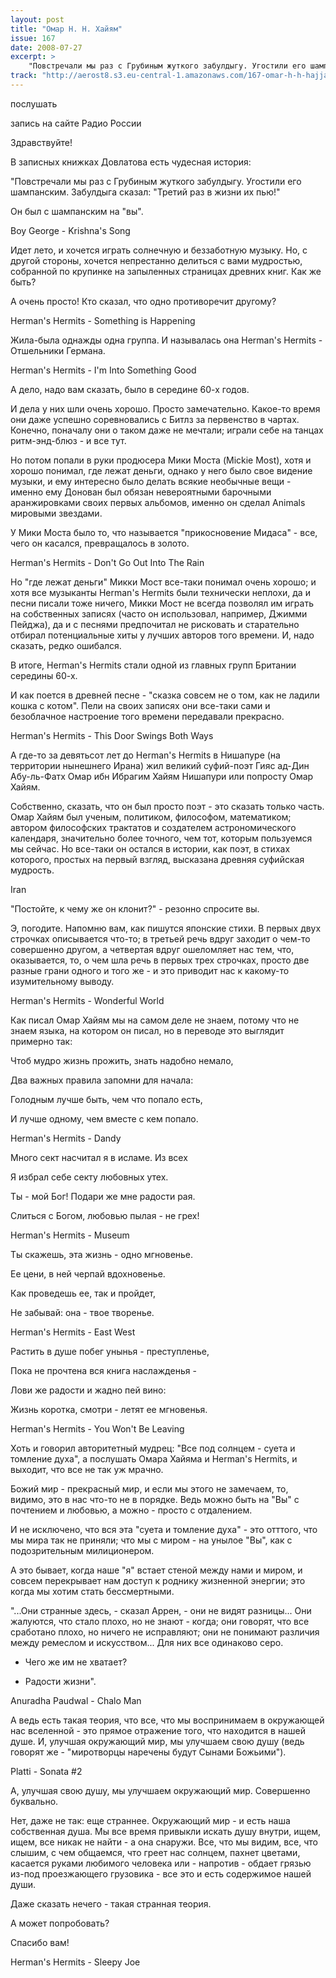 ```yaml
---
layout: post
title: "Омар H. H. Хайям"
issue: 167
date: 2008-07-27
excerpt: >
    "Повстречали мы раз с Грубиным жуткого забулдыгу. Угостили его шампанским. Забулдыга сказал: "Третий раз в жизни их пью!"
track: "http://aerost8.s3.eu-central-1.amazonaws.com/167-omar-h-h-hajjam.mp3"
---
```


послушать

запись на сайте Радио России

Здравствуйте!

В записных книжках Довлатова есть чудесная история:

"Повстречали мы раз с Грубиным жуткого забулдыгу. Угостили его шампанским. Забулдыга сказал: "Третий раз в жизни их пью!"

Он был с шампанским на "вы".

Boy George - Krishna's Song

Идет лето, и хочется играть солнечную и беззаботную музыку. Но, с другой стороны, хочется непрестанно делиться с вами мудростью, собранной по крупинке на запыленных страницах древних книг. Как же быть?

А очень просто! Кто сказал, что одно противоречит другому?

Herman's Hermits - Something is Happening

Жила-была однажды одна группа. И называлась она Herman's Hermits - Отшельники Германа.

Herman's Hermits - I'm Into Something Good

А дело, надо вам сказать, было в середине 60-х годов.

И дела у них шли очень хорошо. Просто замечательно. Какое-то время они даже успешно соревновались с Битлз за первенство в чартах. Конечно, поначалу они о таком даже не мечтали; играли себе на танцах ритм-энд-блюз - и все тут.

Но потом попали в руки продюсера Мики Моста (Mickie Most), хотя и хорошо понимал, где лежат деньги, однако у него было свое видение музыки, и ему интересно было делать всякие необычные вещи - именно ему Донован был обязан невероятными барочными аранжировками своих первых альбомов, именно он сделал Animals мировыми звездами.

У Мики Моста было то, что называется "прикосновение Мидаса" - все, чего он касался, превращалось в золото.

Herman's Hermits - Don't Go Out Into The Rain

Но "где лежат деньги" Микки Мост все-таки понимал очень хорошо; и хотя все музыканты Herman's Hermits были технически неплохи, да и песни писали тоже ничего, Микки Мост не всегда позволял им играть на собственных записях (часто он использовал, например, Джимми Пейджа), да и с песнями предпочитал не рисковать и старательно отбирал потенциальные хиты у лучших авторов того времени. И, надо сказать, редко ошибался.

В итоге, Herman's Hermits стали одной из главных групп Британии середины 60-х.

И как поется в древней песне - "сказка совсем не о том, как не ладили кошка с котом". Пели на своих записях они все-таки сами и безоблачное настроение того времени передавали прекрасно.

Herman's Hermits - This Door Swings Both Ways

А где-то за девятьсот лет до Herman's Hermits в Нишапуре (на территории нынешнего Ирана) жил великий суфий-поэт Гияс ад-Дин Абу-ль-Фатх Омар ибн Ибрагим Хайям Нишапури или попросту Омар Хайям.

Собственно, сказать, что он был просто поэт - это сказать только часть. Омар Хайям был ученым, политиком, философом, математиком; автором философских трактатов и создателем астрономического календаря, значительно более точного, чем тот, которым пользуемся мы сейчас. Но все-таки он остался в истории, как поэт, в стихах которого, простых на первый взгляд, высказана древняя суфийская мудрость.

Iran

"Постойте, к чему же он клонит?" - резонно спросите вы.

Э, погодите. Напомню вам, как пишутся японские стихи. В первых двух строчках описывается что-то; в третьей речь вдруг заходит о чем-то совершенно другом, а четвертая вдруг ошеломляет нас тем, что, оказывается, то, о чем шла речь в первых трех строчках, просто две разные грани одного и того же - и это приводит нас к какому-то изумительному выводу.

Herman's Hermits - Wonderful World

Как писал Омар Хайям мы на самом деле не знаем, потому что не знаем языка, на котором он писал, но в переводе это выглядит примерно так:

Чтоб мудро жизнь прожить, знать надобно немало,

Два важных правила запомни для начала:

Голодным лучше быть, чем что попало есть,

И лучше одному, чем вместе с кем попало.

Herman's Hermits - Dandy

Много сект насчитал я в исламе. Из всех

Я избрал себе секту любовных утех.

Ты - мой Бог! Подари же мне радости рая.

Слиться с Богом, любовью пылая - не грех!

Herman's Hermits - Museum

Ты скажешь, эта жизнь - одно мгновенье.

Ее цени, в ней черпай вдохновенье.

Как проведешь ее, так и пройдет,

Не забывай: она - твое творенье.

Herman's Hermits - East West

Растить в душе побег унынья - преступленье,

Пока не прочтена вся книга наслажденья -

Лови же радости и жадно пей вино:

Жизнь коротка, смотри - летят ее мгновенья.

Herman's Hermits - You Won't Be Leaving

Хоть и говорил авторитетный мудрец: "Все под солнцем - суета и томление духа", а послушать Омара Хайяма и Herman's Hermits, и выходит, что все не так уж мрачно.

Божий мир - прекрасный мир, и если мы этого не замечаем, то, видимо, это в нас что-то не в порядке. Ведь можно быть на "Вы" с почтением и любовью, а можно - просто с отдалением.

И не исключено, что вся эта "суета и томление духа" - это отттого, что мы мира так не приняли; что мы с миром - на унылое "Вы", как с подозрительным милиционером.

А это бывает, когда наше "я" встает стеной между нами и миром, и совсем перекрывает нам доступ к роднику жизненной энергии; это когда мы хотим стать бессмертными.

"...Они странные здесь, - сказал Аррен, - они не видят разницы... Они жалуются, что стало плохо, но не знают - когда; они говорят, что все сработано плохо, но ничего не исправляют; они не понимают различия между ремеслом и искусством... Для них все одинаково серо.

- Чего же им не хватает?

- Радости жизни".

Anuradha Paudwal - Chalo Man

А ведь есть такая теория, что все, что мы воспринимаем в окружающей нас вселенной - это прямое отражение того, что находится в нашей душе. И, улучшая окружающий мир, мы улучшаем свою душу (ведь говорят же - "миротворцы наречены будут Сынами Божьими").

Platti - Sonata #2

А, улучшая свою душу, мы улучшаем окружающий мир. Совершенно буквально.

Нет, даже не так: еще страннее. Окружающий мир - и есть наша собственная душа. Мы все время привыкли искать душу внутри, ищем, ищем, все никак не найти - а она снаружи. Все, что мы видим, все, что слышим, с чем общаемся, что греет нас солнцем, пахнет цветами, касается руками любимого человека или - напротив - обдает грязью из-под проезжающего грузовика - все это и есть содержимое нашей души.

Даже сказать нечего - такая странная теория.

А может попробовать?

Спасибо вам!

Herman's Hermits - Sleepy Joe
